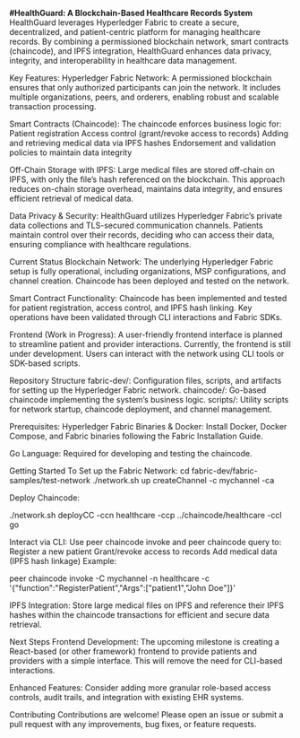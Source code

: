 **#HealthGuard: A Blockchain-Based Healthcare Records System**
HealthGuard leverages Hyperledger Fabric to create a secure, decentralized, and patient-centric platform for managing healthcare records. By combining a permissioned blockchain network, smart contracts (chaincode), and IPFS integration, HealthGuard enhances data privacy, integrity, and interoperability in healthcare data management.

Key Features:
Hyperledger Fabric Network:
A permissioned blockchain ensures that only authorized participants can join the network. It includes multiple organizations, peers, and orderers, enabling robust and scalable transaction processing.

Smart Contracts (Chaincode):
The chaincode enforces business logic for:
Patient registration
Access control (grant/revoke access to records)
Adding and retrieving medical data via IPFS hashes
Endorsement and validation policies to maintain data integrity


Off-Chain Storage with IPFS:
Large medical files are stored off-chain on IPFS, with only the file’s hash referenced on the blockchain. This approach reduces on-chain storage overhead, maintains data integrity, and ensures efficient retrieval of medical data.

Data Privacy & Security:
HealthGuard utilizes Hyperledger Fabric’s private data collections and TLS-secured communication channels. Patients maintain control over their records, deciding who can access their data, ensuring compliance with healthcare regulations.

Current Status
Blockchain Network:
The underlying Hyperledger Fabric setup is fully operational, including organizations, MSP configurations, and channel creation. Chaincode has been deployed and tested on the network.

Smart Contract Functionality:
Chaincode has been implemented and tested for patient registration, access control, and IPFS hash linking. Key operations have been validated through CLI interactions and Fabric SDKs.

Frontend (Work in Progress):
A user-friendly frontend interface is planned to streamline patient and provider interactions. Currently, the frontend is still under development. Users can interact with the network using CLI tools or SDK-based scripts.

Repository Structure
fabric-dev/: Configuration files, scripts, and artifacts for setting up the Hyperledger Fabric network.
chaincode/: Go-based chaincode implementing the system’s business logic.
scripts/: Utility scripts for network startup, chaincode deployment, and channel management.


Prerequisites:
Hyperledger Fabric Binaries & Docker:
Install Docker, Docker Compose, and Fabric binaries following the Fabric Installation Guide.

Go Language:
Required for developing and testing the chaincode.

Getting Started
To Set up the Fabric Network:
cd fabric-dev/fabric-samples/test-network
./network.sh up createChannel -c mychannel -ca


Deploy Chaincode:

./network.sh deployCC -ccn healthcare -ccp ../chaincode/healthcare -ccl go


Interact via CLI: Use peer chaincode invoke and peer chaincode query to:
Register a new patient
Grant/revoke access to records
Add medical data (IPFS hash linkage)
Example:

peer chaincode invoke -C mychannel -n healthcare -c '{"function":"RegisterPatient","Args":["patient1","John Doe"]}'


IPFS Integration: Store large medical files on IPFS and reference their IPFS hashes within the chaincode transactions for efficient and secure data retrieval.

Next Steps
Frontend Development:
The upcoming milestone is creating a React-based (or other framework) frontend to provide patients and providers with a simple interface. This will remove the need for CLI-based interactions.

Enhanced Features:
Consider adding more granular role-based access controls, audit trails, and integration with existing EHR systems.

Contributing
Contributions are welcome! Please open an issue or submit a pull request with any improvements, bug fixes, or feature requests.
